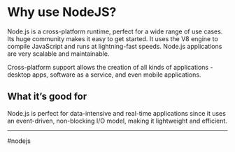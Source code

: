 # Why use NodeJS?

Node.js is a cross-platform runtime, perfect for a wide range of use cases. Its huge community makes it easy to get started. It uses the V8 engine to compile JavaScript and runs at lightning-fast speeds. Node.js applications are very scalable and maintainable. 

Cross-platform support allows the creation of all kinds of applications - desktop apps, software as a service, and even mobile applications. 

## What it’s good for

Node.js is perfect for data-intensive and real-time applications since it uses an event-driven, non-blocking I/O model, making it lightweight and efficient.

---

#nodejs